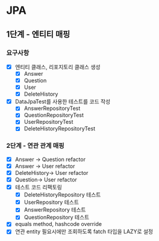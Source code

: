 # JPA

## 1단계 - 엔티티 매핑
### 요구사항
- [x] 엔티티 클래스, 리포지토리 클래스 생성
  - [x] Answer
  - [x] Question
  - [x] User
  - [x] DeleteHistory
- [x] DataJpaTest를 사용한 테스트를 코드 작성
  - [x] AnswerRepositoryTest
  - [x] QuestionRepositoryTest
  - [x] UserRepositoryTest
  - [x] DeleteHistoryRepositoryTest

### 2단계 - 연관 관계 매핑
- [x] Answer -> Question refactor
- [x] Answer -> User refactor
- [x] DeleteHistory-> User refactor
- [x] Question-> User refactor
- [x] 테스트 코드 리팩토링
  - [x] DeleteHistoryRepository 테스트
  - [x] UserRepository 테스트
  - [x] AnswerRepository 테스트
  - [x] QuestionRepository 테스트
- [x] equals method, hashcode override 
- [x] 연관 entity 필요시에만 조회하도록 fatch 타입을 LAZY로 설정
